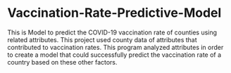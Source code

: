 # Vaccination-Rate-Predictive-Model
This is Model to predict the COVID-19 vaccination rate of counties using related attributes. This project used county data of attributes that contributed to vaccination rates. This program analyzed attributes in order to create a model that could successfully predict the vaccination rate of a country based on these other factors. 


